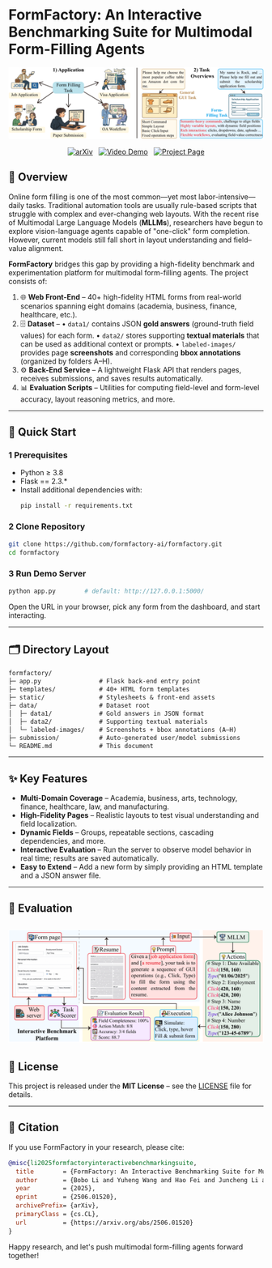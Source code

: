 # FormFactory: An Interactive Benchmarking Suite for Multimodal Form-Filling Agents

![](img/fig1v1_page_1.png)

<p align="center">
  <a href="https://arxiv.org/abs/2506.01520"><img src="https://img.shields.io/badge/arXiv-2506.01520-B31B1B.svg" alt="arXiv"></a>
  &nbsp;
  <a href="https://formfactory-ai.github.io/#demo-video" target="_blank"><img src="https://img.shields.io/badge/Demo-Video-orange.svg" alt="Video Demo"></a>
  &nbsp;
  <a href="https://formfactory-ai.github.io" target="_blank"><img src="https://img.shields.io/badge/Project_Page-Website-blue.svg" alt="Project Page"></a>
</p>

## 📖 Overview
Online form filling is one of the most common—yet most labor-intensive—daily tasks. Traditional automation tools are usually rule-based scripts that struggle with complex and ever-changing web layouts. With the recent rise of Multimodal Large Language Models (**MLLMs**), researchers have begun to explore vision-language agents capable of "one-click" form completion. However, current models still fall short in layout understanding and field–value alignment.

**FormFactory** bridges this gap by providing a high-fidelity benchmark and experimentation platform for multimodal form-filling agents. The project consists of:

1. 🌐 **Web Front-End** – 40+ high-fidelity HTML forms from real-world scenarios spanning eight domains (academia, business, finance, healthcare, etc.).
2. 🗄 **Dataset** –
   • `data1/` contains JSON **gold answers** (ground-truth field values) for each form.
   • `data2/` stores supporting **textual materials** that can be used as additional context or prompts.
   • `labeled-images/` provides page **screenshots** and corresponding **bbox annotations** (organized by folders A–H).
3. ⚙️ **Back-End Service** – A lightweight Flask API that renders pages, receives submissions, and saves results automatically.
4. 📊 **Evaluation Scripts** – Utilities for computing field-level and form-level accuracy, layout reasoning metrics, and more.

---

## 🚀 Quick Start

### 1  Prerequisites

- Python ≥ 3.8
- Flask == 2.3.*
- Install additional dependencies with:
  ```bash
  pip install -r requirements.txt
  ```

### 2  Clone Repository
```bash
git clone https://github.com/formfactory-ai/formfactory.git
cd formfactory
```

### 3  Run Demo Server
```bash
python app.py        # default: http://127.0.0.1:5000/
```
Open the URL in your browser, pick any form from the dashboard, and start interacting.

---

## 🗂 Directory Layout
```text
formfactory/
├─ app.py                # Flask back-end entry point
├─ templates/            # 40+ HTML form templates
├─ static/               # Stylesheets & front-end assets
├─ data/                 # Dataset root
│  ├─ data1/             # Gold answers in JSON format
│  ├─ data2/             # Supporting textual materials
│  └─ labeled-images/    # Screenshots + bbox annotations (A–H)
├─ submission/           # Auto-generated user/model submissions
└─ README.md             # This document
```

---

## ✨ Key Features
- **Multi-Domain Coverage** – Academia, business, arts, technology, finance, healthcare, law, and manufacturing.
- **High-Fidelity Pages** – Realistic layouts to test visual understanding and field localization.
- **Dynamic Fields** – Groups, repeatable sections, cascading dependencies, and more.
- **Interactive Evaluation** – Run the server to observe model behavior in real time; results are saved automatically.
- **Easy to Extend** – Add a new form by simply providing an HTML template and a JSON answer file.

---

## 🧪 Evaluation

![](img/systemoverview_page_1.png)
---

## 📄 License
This project is released under the **MIT License** – see the [LICENSE](LICENSE) file for details.

---

## 🔗 Citation
If you use FormFactory in your research, please cite:
```bibtex
@misc{li2025formfactoryinteractivebenchmarkingsuite,
  title        = {FormFactory: An Interactive Benchmarking Suite for Multimodal Form-Filling Agents},
  author       = {Bobo Li and Yuheng Wang and Hao Fei and Juncheng Li and Wei Ji and Mong-Li Lee and Wynne Hsu},
  year         = {2025},
  eprint       = {2506.01520},
  archivePrefix= {arXiv},
  primaryClass = {cs.CL},
  url          = {https://arxiv.org/abs/2506.01520}
}
```

Happy research, and let's push multimodal form-filling agents forward together!